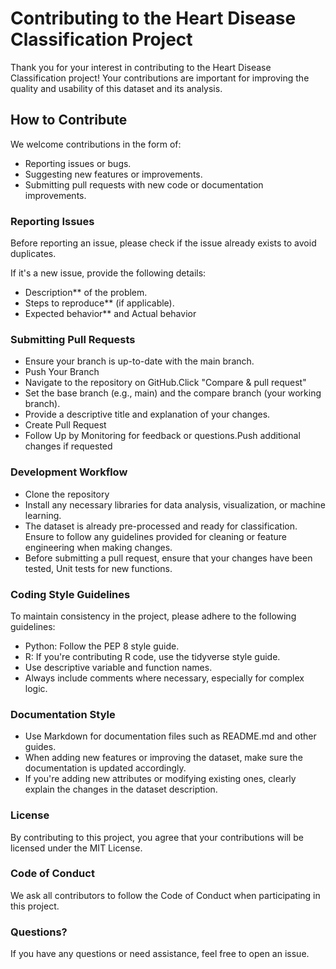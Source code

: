 # Contributing to the Heart Disease Classification Project

Thank you for your interest in contributing to the Heart Disease Classification project! Your contributions are important for improving the quality and usability of this dataset and its analysis.

## How to Contribute

We welcome contributions in the form of:

* Reporting issues or bugs.
* Suggesting new features or improvements.
* Submitting pull requests with new code or documentation improvements.

### Reporting Issues
Before reporting an issue, please check if the issue already exists to avoid duplicates.

If it's a new issue, provide the following details:

* Description** of the problem.
* Steps to reproduce** (if applicable).
* Expected behavior** and Actual behavior

### Submitting Pull Requests

* Ensure your branch is up-to-date with the main branch.
* Push Your Branch
* Navigate to the repository on GitHub.Click "Compare & pull request" 
* Set the base branch (e.g., main) and the compare branch (your working branch).
* Provide a descriptive title and explanation of your changes.
* Create Pull Request
* Follow Up by Monitoring for feedback or questions.Push additional changes if requested

   
### Development Workflow

* Clone the repository
* Install any necessary libraries for data analysis, visualization, or machine learning.
* The dataset is already pre-processed and ready for classification. Ensure to follow any guidelines provided for cleaning or feature engineering when making changes.
* Before submitting a pull request, ensure that your changes have been tested, Unit tests for new functions.


### Coding Style Guidelines
To maintain consistency in the project, please adhere to the following guidelines:

* Python: Follow the PEP 8 style guide.
* R: If you're contributing R code, use the tidyverse style guide.
* Use descriptive variable and function names.
* Always include comments where necessary, especially for complex logic.

### Documentation Style

* Use Markdown for documentation files such as README.md and other guides.
* When adding new features or improving the dataset, make sure the documentation is updated accordingly.
* If you're adding new attributes or modifying existing ones, clearly explain the changes in the dataset description.

### License

By contributing to this project, you agree that your contributions will be licensed under the MIT License.

### Code of Conduct

We ask all contributors to follow the Code of Conduct when participating in this project.

### Questions?

If you have any questions or need assistance, feel free to open an issue.
   